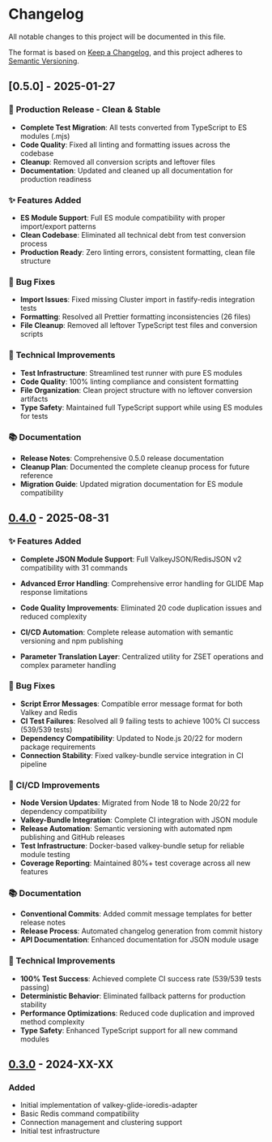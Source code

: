 # Changelog

All notable changes to this project will be documented in this file.

The format is based on [Keep a Changelog](https://keepachangelog.com/en/1.0.0/),
and this project adheres to [Semantic Versioning](https://semver.org/spec/v2.0.0.html).

## [0.5.0] - 2025-01-27

### 🎯 **Production Release - Clean & Stable**
- **Complete Test Migration**: All tests converted from TypeScript to ES modules (.mjs)
- **Code Quality**: Fixed all linting and formatting issues across the codebase
- **Cleanup**: Removed all conversion scripts and leftover files
- **Documentation**: Updated and cleaned up all documentation for production readiness

### ✨ **Features Added**
- **ES Module Support**: Full ES module compatibility with proper import/export patterns
- **Clean Codebase**: Eliminated all technical debt from test conversion process
- **Production Ready**: Zero linting errors, consistent formatting, clean file structure

### 🐛 **Bug Fixes**
- **Import Issues**: Fixed missing Cluster import in fastify-redis integration tests
- **Formatting**: Resolved all Prettier formatting inconsistencies (26 files)
- **File Cleanup**: Removed all leftover TypeScript test files and conversion scripts

### 🔧 **Technical Improvements**
- **Test Infrastructure**: Streamlined test runner with pure ES modules
- **Code Quality**: 100% linting compliance and consistent formatting
- **File Organization**: Clean project structure with no leftover conversion artifacts
- **Type Safety**: Maintained full TypeScript support while using ES modules for tests

### 📚 **Documentation**
- **Release Notes**: Comprehensive 0.5.0 release documentation
- **Cleanup Plan**: Documented the complete cleanup process for future reference
- **Migration Guide**: Updated migration documentation for ES module compatibility

## [0.4.0] - 2025-08-31

### ✨ Features Added
- **Complete JSON Module Support**: Full ValkeyJSON/RedisJSON v2 compatibility with 31 commands
  
- **Advanced Error Handling**: Comprehensive error handling for GLIDE Map response limitations
- **Code Quality Improvements**: Eliminated 20 code duplication issues and reduced complexity
- **CI/CD Automation**: Complete release automation with semantic versioning and npm publishing
- **Parameter Translation Layer**: Centralized utility for ZSET operations and complex parameter handling

### 🐛 Bug Fixes
- **Script Error Messages**: Compatible error message format for both Valkey and Redis
- **CI Test Failures**: Resolved all 9 failing tests to achieve 100% CI success (539/539 tests)
- **Dependency Compatibility**: Updated to Node.js 20/22 for modern package requirements
- **Connection Stability**: Fixed valkey-bundle service integration in CI pipeline

### 🔄 CI/CD Improvements
- **Node Version Updates**: Migrated from Node 18 to Node 20/22 for dependency compatibility
- **Valkey-Bundle Integration**: Complete CI integration with JSON module
- **Release Automation**: Semantic versioning with automated npm publishing and GitHub releases
- **Test Infrastructure**: Docker-based valkey-bundle setup for reliable module testing
- **Coverage Reporting**: Maintained 80%+ test coverage across all new features

### 📚 Documentation
- **Conventional Commits**: Added commit message templates for better release notes
- **Release Process**: Automated changelog generation from commit history
- **API Documentation**: Enhanced documentation for JSON module usage

### 🔧 Technical Improvements
- **100% Test Success**: Achieved complete CI success rate (539/539 tests passing)
- **Deterministic Behavior**: Eliminated fallback patterns for production stability
- **Performance Optimizations**: Reduced code duplication and improved method complexity
- **Type Safety**: Enhanced TypeScript support for all new command modules

## [0.3.0] - 2024-XX-XX

### Added
- Initial implementation of valkey-glide-ioredis-adapter
- Basic Redis command compatibility
- Connection management and clustering support
- Initial test infrastructure

[0.4.0]: https://github.com/avifenesh/valkey-glide-ioredis-adapter/compare/v0.3.0...v0.4.0
[0.3.0]: https://github.com/avifenesh/valkey-glide-ioredis-adapter/releases/tag/v0.3.0